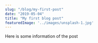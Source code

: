 ```yaml
---
slug: "/blog/my-first-post"
date: "2019-05-04"
title: "My first blog post"
featuredImage: '../images/unsplash-1.jpg'
---
```


<div>
    Here is some information of the post
</div>